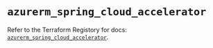 # `azurerm_spring_cloud_accelerator`

Refer to the Terraform Registory for docs: [`azurerm_spring_cloud_accelerator`](https://registry.terraform.io/providers/hashicorp/azurerm/3.82.0/docs/resources/spring_cloud_accelerator).
